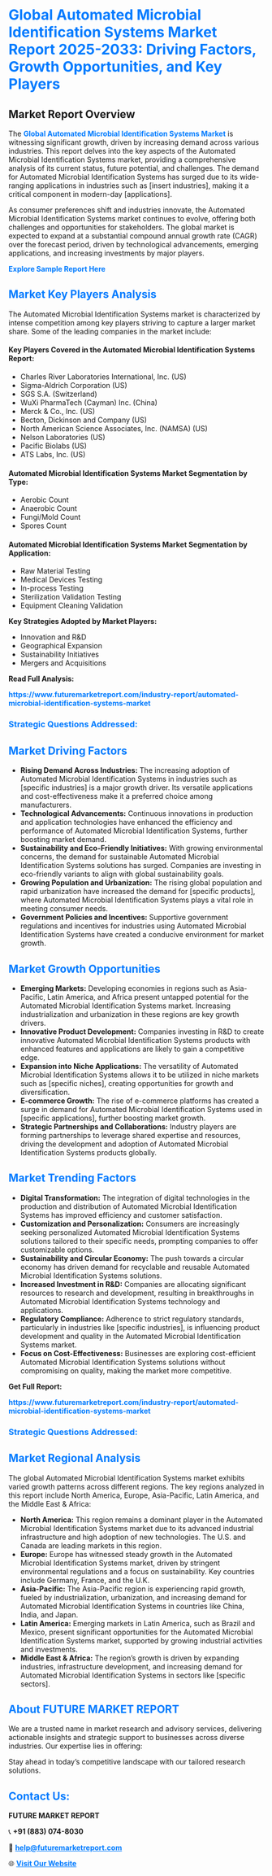 <h1 style="color: #007BFF;">Global Automated Microbial Identification Systems Market Report 2025-2033: Driving Factors, Growth Opportunities, and Key Players</h1>

<section id="overview">
<h2>Market Report Overview</h2>
<p>The <a href="https://www.futuremarketreport.com/industry-report/automated-microbial-identification-systems-market" style="color: #007BFF; text-decoration: none;"><strong>Global Automated Microbial Identification Systems Market</strong></a> is witnessing significant growth, driven by increasing demand across various industries. This report delves into the key aspects of the Automated Microbial Identification Systems market, providing a comprehensive analysis of its current status, future potential, and challenges. The demand for Automated Microbial Identification Systems has surged due to its wide-ranging applications in industries such as [insert industries], making it a critical component in modern-day [applications].</p>
<p>As consumer preferences shift and industries innovate, the Automated Microbial Identification Systems market continues to evolve, offering both challenges and opportunities for stakeholders. The global market is expected to expand at a substantial compound annual growth rate (CAGR) over the forecast period, driven by technological advancements, emerging applications, and increasing investments by major players.</p>
</section>

<section id="overview">
<p><a href="https://www.futuremarketreport.com/request-sample/reportId=54610" style="color: #007BFF; text-decoration: none;"><strong>Explore Sample Report Here</strong></a></p>
</section>

<section id="key-players">
<h2 style="color: #007BFF;">Market Key Players Analysis</h2>
<p>The Automated Microbial Identification Systems market is characterized by intense competition among key players striving to capture a larger market share. Some of the leading companies in the market include:</p>
<h4>Key Players Covered in the Automated Microbial Identification Systems Report:</h4>
<ul><li>Charles River Laboratories International, Inc. (US)</li><li>Sigma-Aldrich Corporation (US)</li><li>SGS S.A. (Switzerland)</li><li>WuXi PharmaTech (Cayman) Inc. (China)</li><li>Merck &amp; Co., Inc. (US)</li><li>Becton, Dickinson and Company (US)</li><li>North American Science Associates, Inc. (NAMSA) (US)</li><li>Nelson Laboratories (US)</li><li>Pacific Biolabs (US)</li><li>ATS Labs, Inc. (US)</li></ul>
<h4>Automated Microbial Identification Systems Market Segmentation by Type:</h4>
<ul><li>Aerobic Count</li><li>Anaerobic Count</li><li>Fungi/Mold Count</li><li>Spores Count</li></ul>

<h4>Automated Microbial Identification Systems Market Segmentation by Application:</h4>
<ul><li>Raw Material Testing</li><li>Medical Devices Testing</li><li>In-process Testing</li><li>Sterilization Validation Testing</li><li>Equipment Cleaning Validation</li></ul>
<p><strong>Key Strategies Adopted by Market Players:</strong></p>
<ul>
<li>Innovation and R&D</li>
<li>Geographical Expansion</li>
<li>Sustainability Initiatives</li>
<li>Mergers and Acquisitions</li>
</ul>
</section>

<section>
<p><strong>Read Full Analysis: </strong></p><a href="https://www.futuremarketreport.com/industry-report/automated-microbial-identification-systems-market" style="color: #007BFF; text-decoration: none;"><strong>https://www.futuremarketreport.com/industry-report/automated-microbial-identification-systems-market</strong></a>
<h3 style="color: #007BFF;">Strategic Questions Addressed:</h3>
</section>

<section id="driving-factors">
<h2 style="color: #007BFF;">Market Driving Factors</h2>
<ul>
<li><strong>Rising Demand Across Industries:</strong> The increasing adoption of Automated Microbial Identification Systems in industries such as [specific industries] is a major growth driver. Its versatile applications and cost-effectiveness make it a preferred choice among manufacturers.</li>
<li><strong>Technological Advancements:</strong> Continuous innovations in production and application technologies have enhanced the efficiency and performance of Automated Microbial Identification Systems, further boosting market demand.</li>
<li><strong>Sustainability and Eco-Friendly Initiatives:</strong> With growing environmental concerns, the demand for sustainable Automated Microbial Identification Systems solutions has surged. Companies are investing in eco-friendly variants to align with global sustainability goals.</li>
<li><strong>Growing Population and Urbanization:</strong> The rising global population and rapid urbanization have increased the demand for [specific products], where Automated Microbial Identification Systems plays a vital role in meeting consumer needs.</li>
<li><strong>Government Policies and Incentives:</strong> Supportive government regulations and incentives for industries using Automated Microbial Identification Systems have created a conducive environment for market growth.</li>
</ul>
</section>

<section id="growth-opportunities">
<h2 style="color: #007BFF;">Market Growth Opportunities</h2>
<ul>
<li><strong>Emerging Markets:</strong> Developing economies in regions such as Asia-Pacific, Latin America, and Africa present untapped potential for the Automated Microbial Identification Systems market. Increasing industrialization and urbanization in these regions are key growth drivers.</li>
<li><strong>Innovative Product Development:</strong> Companies investing in R&D to create innovative Automated Microbial Identification Systems products with enhanced features and applications are likely to gain a competitive edge.</li>
<li><strong>Expansion into Niche Applications:</strong> The versatility of Automated Microbial Identification Systems allows it to be utilized in niche markets such as [specific niches], creating opportunities for growth and diversification.</li>
<li><strong>E-commerce Growth:</strong> The rise of e-commerce platforms has created a surge in demand for Automated Microbial Identification Systems used in [specific applications], further boosting market growth.</li>
<li><strong>Strategic Partnerships and Collaborations:</strong> Industry players are forming partnerships to leverage shared expertise and resources, driving the development and adoption of Automated Microbial Identification Systems products globally.</li>
</ul>
</section>

<section id="trending-factors">
<h2 style="color: #007BFF;">Market Trending Factors</h2>
<ul>
<li><strong>Digital Transformation:</strong> The integration of digital technologies in the production and distribution of Automated Microbial Identification Systems has improved efficiency and customer satisfaction.</li>
<li><strong>Customization and Personalization:</strong> Consumers are increasingly seeking personalized Automated Microbial Identification Systems solutions tailored to their specific needs, prompting companies to offer customizable options.</li>
<li><strong>Sustainability and Circular Economy:</strong> The push towards a circular economy has driven demand for recyclable and reusable Automated Microbial Identification Systems solutions.</li>
<li><strong>Increased Investment in R&D:</strong> Companies are allocating significant resources to research and development, resulting in breakthroughs in Automated Microbial Identification Systems technology and applications.</li>
<li><strong>Regulatory Compliance:</strong> Adherence to strict regulatory standards, particularly in industries like [specific industries], is influencing product development and quality in the Automated Microbial Identification Systems market.</li>
<li><strong>Focus on Cost-Effectiveness:</strong> Businesses are exploring cost-efficient Automated Microbial Identification Systems solutions without compromising on quality, making the market more competitive.</li>
</ul>
</section>

<section>
<p><strong>Get Full Report: </strong></p><a href="https://www.futuremarketreport.com/industry-report/automated-microbial-identification-systems-market" style="color: #007BFF; text-decoration: none;"><strong>https://www.futuremarketreport.com/industry-report/automated-microbial-identification-systems-market</strong></a>
<h3 style="color: #007BFF;">Strategic Questions Addressed:</h3>
</section>


<section id="regional-analysis">
<h2 style="color: #007BFF;">Market Regional Analysis</h2>
<p>The global Automated Microbial Identification Systems market exhibits varied growth patterns across different regions. The key regions analyzed in this report include North America, Europe, Asia-Pacific, Latin America, and the Middle East & Africa:</p>
<ul>
<li><strong>North America:</strong> This region remains a dominant player in the Automated Microbial Identification Systems market due to its advanced industrial infrastructure and high adoption of new technologies. The U.S. and Canada are leading markets in this region.</li>
<li><strong>Europe:</strong> Europe has witnessed steady growth in the Automated Microbial Identification Systems market, driven by stringent environmental regulations and a focus on sustainability. Key countries include Germany, France, and the U.K.</li>
<li><strong>Asia-Pacific:</strong> The Asia-Pacific region is experiencing rapid growth, fueled by industrialization, urbanization, and increasing demand for Automated Microbial Identification Systems in countries like China, India, and Japan.</li>
<li><strong>Latin America:</strong> Emerging markets in Latin America, such as Brazil and Mexico, present significant opportunities for the Automated Microbial Identification Systems market, supported by growing industrial activities and investments.</li>
<li><strong>Middle East & Africa:</strong> The region’s growth is driven by expanding industries, infrastructure development, and increasing demand for Automated Microbial Identification Systems in sectors like [specific sectors].</li>
</ul>
</section>

<footer>
<h2 style="color: #007BFF;">About FUTURE MARKET REPORT</h2>
<p>We are a trusted name in market research and advisory services, delivering actionable insights and strategic support to businesses across diverse industries. Our expertise lies in offering:</p>

<p>Stay ahead in today’s competitive landscape with our tailored research solutions.</p>

<h2 style="color: #007BFF;">Contact Us:</h2>
<p><strong>FUTURE MARKET REPORT</strong></p>
<p>📞 <strong>+91 (883) 074-8030</strong></p>
<p>📧 <strong><a href="mailto:help@futuremarketreport.com" style="color: #007BFF;">help@futuremarketreport.com</a></strong></p>
<p>🌐 <strong><a href="https://www.futuremarketreport.com/" style="color: #007BFF;">Visit Our Website</a></strong></p>
</footer>